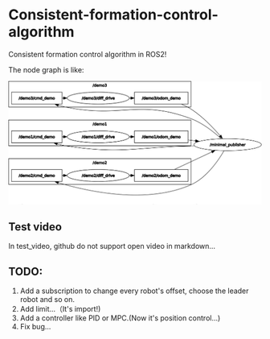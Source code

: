 # Consistent-formation-control-algorithm
Consistent formation control algorithm in ROS2!

The node graph is like:

![a node graph](./image/rosgraph.png)

## Test video

In test_video, github do not support open video in markdown...

## TODO:

1. Add a subscription to change every robot's offset, choose the leader robot and so on.
2. Add limit...（It's import!)
3. Add a controller like PID or MPC.(Now it's position control...)
4. Fix bug...
